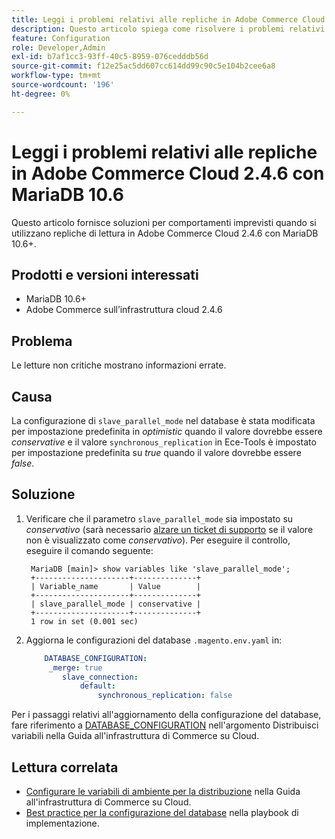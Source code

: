 ```yaml
---
title: Leggi i problemi relativi alle repliche in Adobe Commerce Cloud 2.4.6 con MariaDB 10.6
description: Questo articolo spiega come risolvere i problemi relativi alla lettura delle repliche in Adobe Commerce Cloud 2.4.6 con MariaDB 10.6.
feature: Configuration
role: Developer,Admin
exl-id: b7af1cc3-93ff-40c5-8959-076cedddb56d
source-git-commit: f12e25ac5dd607cc614dd99c90c5e104b2cee6a8
workflow-type: tm+mt
source-wordcount: '196'
ht-degree: 0%

---
```


# Leggi i problemi relativi alle repliche in Adobe Commerce Cloud 2.4.6 con MariaDB 10.6

Questo articolo fornisce soluzioni per comportamenti imprevisti quando si utilizzano repliche di lettura in Adobe Commerce Cloud 2.4.6 con MariaDB 10.6+.

## Prodotti e versioni interessati

* MariaDB 10.6+
* Adobe Commerce sull’infrastruttura cloud 2.4.6

## Problema

Le letture non critiche mostrano informazioni errate.

## Causa

La configurazione di `slave_parallel_mode` nel database è stata modificata per impostazione predefinita in *optimistic* quando il valore dovrebbe essere *conservative* e il valore `synchronous_replication` in Ece-Tools è impostato per impostazione predefinita su *true* quando il valore dovrebbe essere *false*.

## Soluzione

1. Verificare che il parametro `slave_parallel_mode` sia impostato su *conservativo* (sarà necessario [alzare un ticket di supporto](/docs/commerce-knowledge-base/kb/help-center-guide/magento-help-center-user-guide.html?lang=en#submit-ticket) se il valore non è visualizzato come *conservativo*). Per eseguire il controllo, eseguire il comando seguente:

   ```
    MariaDB [main]> show variables like 'slave_parallel_mode';
    +---------------------+--------------+
    | Variable_name       | Value        |
    +---------------------+--------------+
    | slave_parallel_mode | conservative |
    +---------------------+--------------+
    1 row in set (0.001 sec)
   ```

1. Aggiorna le configurazioni del database `.magento.env.yaml` in:

   ```yaml
       DATABASE_CONFIGURATION:
        _merge: true
           slave_connection:
               default:
                   synchronous_replication: false
   ```



Per i passaggi relativi all&#39;aggiornamento della configurazione del database, fare riferimento a [DATABASE_CONFIGURATION](https://experienceleague.adobe.com/docs/commerce-cloud-service/user-guide/configure/env/stage/variables-deploy.html?lang=it#database_configuration) nell&#39;argomento Distribuisci variabili nella Guida all&#39;infrastruttura di Commerce su Cloud.


## Lettura correlata

* [Configurare le variabili di ambiente per la distribuzione](/docs/commerce-cloud-service/user-guide/configure/env/configure-env-yaml.html) nella Guida all&#39;infrastruttura di Commerce su Cloud.
* [Best practice per la configurazione del database](/docs/commerce-operations/implementation-playbook/best-practices/planning/database-on-cloud.html) nella playbook di implementazione.
